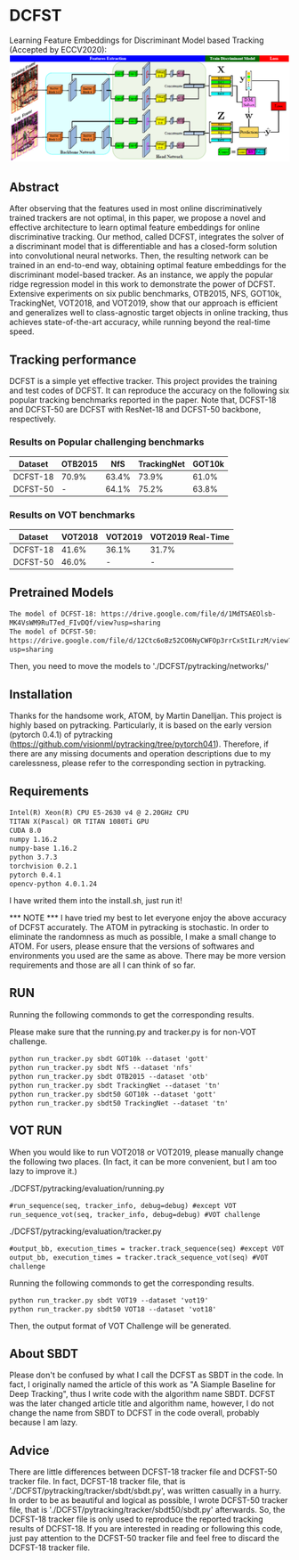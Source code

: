 # DCFST
Learning Feature Embeddings for Discriminant Model based Tracking (Accepted by ECCV2020):
![](assets/pipeline.png)

## Abstract
After observing that the features used in most online discriminatively trained trackers are not optimal, in this paper, we propose a novel and effective architecture to learn optimal feature embeddings for online discriminative tracking. Our method, called DCFST, integrates the solver of a discriminant model that is differentiable and has a closed-form solution into convolutional neural networks. Then, the resulting network can be trained in an end-to-end way, obtaining optimal feature embeddings for the discriminant model-based tracker. As an instance, we apply the popular ridge regression model in this work to demonstrate the power of DCFST. Extensive experiments on six public benchmarks, OTB2015, NFS, GOT10k, TrackingNet, VOT2018, and VOT2019, show that our approach is efficient and generalizes well to class-agnostic target objects in online tracking, thus achieves state-of-the-art accuracy, while running beyond the real-time speed.

## Tracking performance
DCFST is a simple yet effective tracker. This project provides the training and test codes of DCFST. It can reproduce the accuracy on the following six popular tracking benchmarks reported in the paper. Note that, DCFST-18 and DCFST-50 are DCFST with ResNet-18 and DCFST-50 backbone, respectively.

### Results on Popular challenging benchmarks
| Dataset    |  OTB2015 |  NfS  | TrackingNet | GOT10k |
|------------|----------|-------|-------------|--------|
|DCFST-18    |   70.9%  | 63.4% |    73.9%    |  61.0% |
|DCFST-50    |     -    | 64.1% |    75.2%    |  63.8% |

### Results on VOT benchmarks
| Dataset    |  VOT2018 | VOT2019 | VOT2019 Real-Time |
|------------|----------|---------|-------------------|
|DCFST-18    |   41.6%  |  36.1%  |       31.7%       |
|DCFST-50    |   46.0%  |    -    |         -         |

## Pretrained Models
```
The model of DCFST-18: https://drive.google.com/file/d/1MdTSAEOlsb-MK4VsWM9RuT7ed_FIvDQf/view?usp=sharing
The model of DCFST-50: https://drive.google.com/file/d/12Ctc6oBz52CO6NyCWFOp3rrCxStILrzM/view?usp=sharing
```
Then, you need to move the models to './DCFST/pytracking/networks/'

## Installation
Thanks for the handsome work, ATOM, by Martin Danelljan. This project is highly based on pytracking. Particularly, it is based on the early version (pytorch 0.4.1) of pytracking (https://github.com/visionml/pytracking/tree/pytorch041). Therefore, if there are any missing documents and operation descriptions due to my carelessness, please refer to the corresponding section in pytracking.

## Requirements
```
Intel(R) Xeon(R) CPU E5-2630 v4 @ 2.20GHz CPU
TITAN X(Pascal) OR TITAN 1080Ti GPU
CUDA 8.0
numpy 1.16.2
numpy-base 1.16.2
python 3.7.3
torchvision 0.2.1
pytorch 0.4.1
opencv-python 4.0.1.24
```

I have writed them into the install.sh, just run it!

*** NOTE *** I have tried my best to let everyone enjoy the above accuracy of DCFST accurately. The ATOM in pytracking is stochastic. In order to eliminate the randomness as much as possible, I make a small change to ATOM. For users, please ensure that the versions of softwares and environments you used are the same as above. There may be more version requirements and those are all I can think of so far.

## RUN
Running the following commonds to get the corresponding results.

Please make sure that the running.py and tracker.py is for non-VOT challenge.
```
python run_tracker.py sbdt GOT10k --dataset 'gott'
python run_tracker.py sbdt NfS --dataset 'nfs'
python run_tracker.py sbdt OTB2015 --dataset 'otb'
python run_tracker.py sbdt TrackingNet --dataset 'tn'
python run_tracker.py sbdt50 GOT10k --dataset 'gott'
python run_tracker.py sbdt50 TrackingNet --dataset 'tn'
```

## VOT RUN
When you would like to run VOT2018 or VOT2019, please manually change the following two places. (In fact, it can be more convenient, but I am too lazy to improve it.)

./DCFST/pytracking/evaluation/running.py
```
#run_sequence(seq, tracker_info, debug=debug) #except VOT
run_sequence_vot(seq, tracker_info, debug=debug) #VOT challenge
```
./DCFST/pytracking/evaluation/tracker.py
```
#output_bb, execution_times = tracker.track_sequence(seq) #except VOT
output_bb, execution_times = tracker.track_sequence_vot(seq) #VOT challenge
```
Running the following commonds to get the corresponding results.
```
python run_tracker.py sbdt VOT19 --dataset 'vot19'
python run_tracker.py sbdt50 VOT18 --dataset 'vot18'
```

Then, the output format of VOT Challenge will be generated.

## About SBDT
Please don't be confused by what I call the DCFST as SBDT in the code. In fact, I originally named the article of this work as "A Siample Baseline for Deep Tracking", thus I write code with the algorithm name SBDT. DCFST was the later changed article title and algorithm name, however, I do not change the name from SBDT to DCFST in the code overall, probably because I am lazy.

## Advice
There are little differences between DCFST-18 tracker file and DCFST-50 tracker file. In fact, DCFST-18 tracker file, that is './DCFST/pytracking/tracker/sbdt/sbdt.py', was written casually in a hurry. In order to be as beautiful and logical as possible, I wrote DCFST-50 tracker file, that is './DCFST/pytracking/tracker/sbdt50/sbdt.py' afterwards. So, the DCFST-18 tracker file is only used to reproduce the reported tracking results of DCFST-18. If you are interested in reading or following this code, just pay attention to the DCFST-50 tracker file and feel free to discard the DCFST-18 tracker file.
